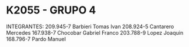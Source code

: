 # K2055 - GRUPO 4
INTEGRANTES: 
209.945-7	Barbieri	Tomas Ivan
208.924-5	Cantarero	Mercedes
167.938-7	Chocobar	Gabriel Franco
203.788-9	Lopez	Joaquin
168.796-7	Pardo	Manuel
